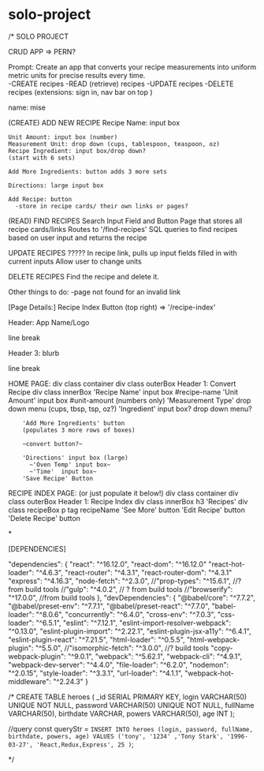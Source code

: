 # solo-project

/\*
SOLO PROJECT

CRUD APP => PERN?

Prompt:
Create an app that converts your recipe measurements into uniform metric units for precise results every time.  
 -CREATE recipes
-READ (retrieve) recipes
-UPDATE recipes
-DELETE recipes
(extensions: sign in, nav bar on top )

name: mise

(CREATE) ADD NEW RECIPE
Recipe Name: input box

    Unit Amount: input box (number)
    Measurement Unit: drop down (cups, tablespoon, teaspoon, oz)
    Recipe Ingredient: input box/drop down?
    (start with 6 sets)

    Add More Ingredients: button adds 3 more sets

    Directions: large input box

    Add Recipe: button
      -store in recipe cards/ their own links or pages?

(READ) FIND RECIPES
Search Input Field and Button
Page that stores all recipe cards/links
Routes to '/find-recipes'
SQL queries to find recipes based on user input and returns the recipe

UPDATE RECIPES ?????
In recipe link, pulls up input fields filled in with current inputs
Allow user to change units

DELETE RECIPES
Find the recipe and delete it.

Other things to do:
-page not found for an invalid link

[Page Details:]
Recipe Index Button (top right) => '/recipe-index'

Header: App Name/Logo

line break

Header 3: blurb

line break

HOME PAGE:
div class container
div class outerBox
Header 1: Convert Recipe
div class innerBox
'Recipe Name' input box #recipe-name
'Unit Amount' input box #unit-amount (numbers only)
'Measurement Type' drop down menu (cups, tbsp, tsp, oz?)
'Ingredient' input box? drop down menu?

        'Add More Ingredients' button
        (populates 3 more rows of boxes)

        ~convert button?~

        'Directions' input box (large)
          ~'Oven Temp' input box~
          ~'Time'  input box~
        'Save Recipe' Button

RECIPE INDEX PAGE: (or just populate it below!)
div class container
div class outerBox
Header 1: Recipe Index
div class innerBox
h3 'Recipes'
div class recipeBox
p tag recipeName
'See More' button
'Edit Recipe' button
'Delete Recipe' button

\*

[DEPENDENCIES]

"dependencies": {
"react": "^16.12.0",
"react-dom": "^16.12.0"
"react-hot-loader": "^4.6.3",
"react-router": "^4.3.1",
"react-router-dom": "^4.3.1"
"express": "^4.16.3",
"node-fetch": "^2.3.0",
//"prop-types": "^15.6.1", //? from build tools
//"gulp": "^4.0.2", // ? from build tools
//"browserify": "^17.0.0", //from build tools
},
"devDependencies": {
"@babel/core": "^7.7.2",
"@babel/preset-env": "^7.7.1",
"@babel/preset-react": "^7.7.0",
"babel-loader": "^8.0.6",
"concurrently": "^6.4.0",
"cross-env": "^7.0.3",
"css-loader": "^6.5.1",
"eslint": "^7.12.1",
"eslint-import-resolver-webpack": "^0.13.0",
"eslint-plugin-import": "^2.22.1",
"eslint-plugin-jsx-a11y": "^6.4.1",
"eslint-plugin-react": "^7.21.5",
"html-loader": "^0.5.5",
"html-webpack-plugin": "^5.5.0",
//"isomorphic-fetch": "^3.0.0", //? build tools
"copy-webpack-plugin": "^9.0.1",
"webpack": "^5.62.1",
"webpack-cli": "^4.9.1",
"webpack-dev-server": "^4.4.0",
"file-loader": "^6.2.0",
"nodemon": "^2.0.15",
"style-loader": "^3.3.1",
"url-loader": "^4.1.1",
"webpack-hot-middleware": "^2.24.3"
}

/\*
CREATE TABLE heroes (
\_id SERIAL PRIMARY KEY,
login VARCHAR(50) UNIQUE NOT NULL,
password VARCHAR(50) UNIQUE NOT NULL,
fullName VARCHAR(50),
birthdate VARCHAR,
powers VARCHAR(50),
age INT
);

//query
const queryStr = `INSERT INTO heroes (login, password, fullName, birthdate, powers, age) VALUES ('tony', '1234' ,'Tony Stark', '1996-03-27', 'React,Redux,Express', 25 )`;

\*/

